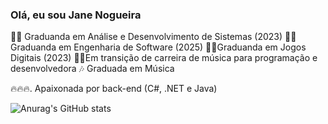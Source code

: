 ### Olá, eu sou Jane Nogueira
🧑‍🎓 Graduanda em Análise e Desenvolvimento de Sistemas (2023)
🧑‍🎓 Graduanda em Engenharia de Software (2025)
🧑‍🎓Graduanda em Jogos Digitais (2023)
🧑‍🎓Em transição de carreira de música para programação e desenvolvedora
🎶 Graduada em Música

🔥🔥🔥. Apaixonada por back-end (C#, .NET e Java)


![Anurag's GitHub stats](https://github-readme-stats.vercel.app/api?username=JaneNogueira&count_private=true)



<!---
JaneNogueira/JaneNogueira is a ✨ special ✨ repository because its `README.md` (this file) appears on your GitHub profile.
You can click the Preview link to take a look at your changes.
--->

